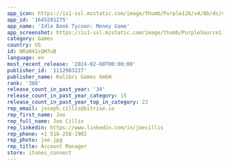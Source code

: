 ```yaml
---
app_icon: https://is1-ssl.mzstatic.com/image/thumb/Purple126/v4/8b/dc/cd/8bdccdc9-8fe7-65b4-c3c6-5a51f930b9be/AppIcon-1x_U007emarketing-0-7-0-85-220.png/1024x1024bb.png
app_id: '1645281275'
app_name: 'Idle Bank Tycoon: Money Game'
app_screenshot: https://is1-ssl.mzstatic.com/image/thumb/PurpleSource112/v4/c1/00/fa/c100fa08-ae54-d5f4-4510-61b0960ade53/2971652d-bccb-4789-8470-de3425b42376_IOS_MB_Manage_2688x1242_eng.jpg/2688x1242bb.png
category: Games
country: US
id: NRa041sQH7uB
language: en
most_recent_release: '2024-02-08T00:00:00'
publisher_id: '1112983227'
publisher_name: Kolibri Games GmbH
rank: '388'
release_count_in_past_year: '34'
release_count_in_past_year_category: 15
release_count_in_past_year_top_in_category: 22
rep_email: joseph.cillis@bitrise.io
rep_first_name: Joe
rep_full_name: Joe Cillis
rep_linkedin: https://www.linkedin.com/in/joecillis
rep_phone: +1 518-258-1902
rep_photo: joe.jpg
rep_title: Account Manager
store: itunes_connect
---
```

